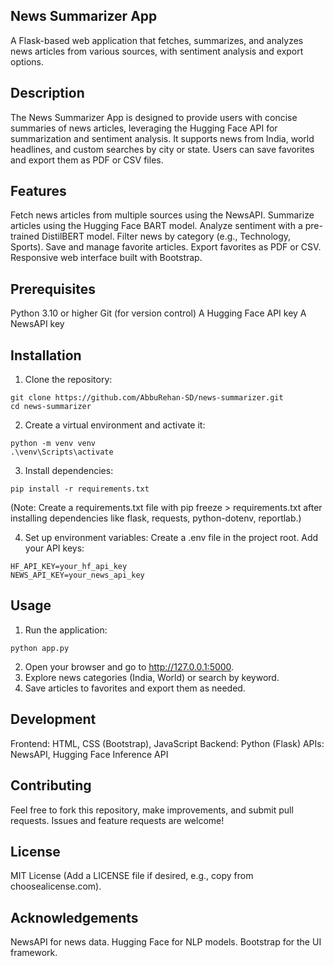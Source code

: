 ## News Summarizer App
A Flask-based web application that fetches, summarizes, and analyzes news articles from various sources, with sentiment analysis and export options.
## Description
The News Summarizer App is designed to provide users with concise summaries of news articles, leveraging the Hugging Face API for summarization and sentiment analysis. It supports news from India, world headlines, and custom searches by city or state. Users can save favorites and export them as PDF or CSV files.
## Features

Fetch news articles from multiple sources using the NewsAPI.
Summarize articles using the Hugging Face BART model.
Analyze sentiment with a pre-trained DistilBERT model.
Filter news by category (e.g., Technology, Sports).
Save and manage favorite articles.
Export favorites as PDF or CSV.
Responsive web interface built with Bootstrap.

## Prerequisites

Python 3.10 or higher
Git (for version control)
A Hugging Face API key
A NewsAPI key

## Installation

1. Clone the repository:
```
git clone https://github.com/AbbuRehan-SD/news-summarizer.git
cd news-summarizer
```

2. Create a virtual environment and activate it:
```
python -m venv venv
.\venv\Scripts\activate
```

3. Install dependencies:
```
pip install -r requirements.txt
```
(Note: Create a requirements.txt file with pip freeze > requirements.txt after installing dependencies like flask, requests, python-dotenv, reportlab.)

4. Set up environment variables:
Create a .env file in the project root.
Add your API keys:
```
HF_API_KEY=your_hf_api_key
NEWS_API_KEY=your_news_api_key
```

## Usage

1. Run the application:
```
python app.py
```

2. Open your browser and go to http://127.0.0.1:5000.
3. Explore news categories (India, World) or search by keyword.
4. Save articles to favorites and export them as needed.

## Development

Frontend: HTML, CSS (Bootstrap), JavaScript
Backend: Python (Flask)
APIs: NewsAPI, Hugging Face Inference API

## Contributing
Feel free to fork this repository, make improvements, and submit pull requests. Issues and feature requests are welcome!
## License
MIT License (Add a LICENSE file if desired, e.g., copy from choosealicense.com).
## Acknowledgements

NewsAPI for news data.
Hugging Face for NLP models.
Bootstrap for the UI framework.
